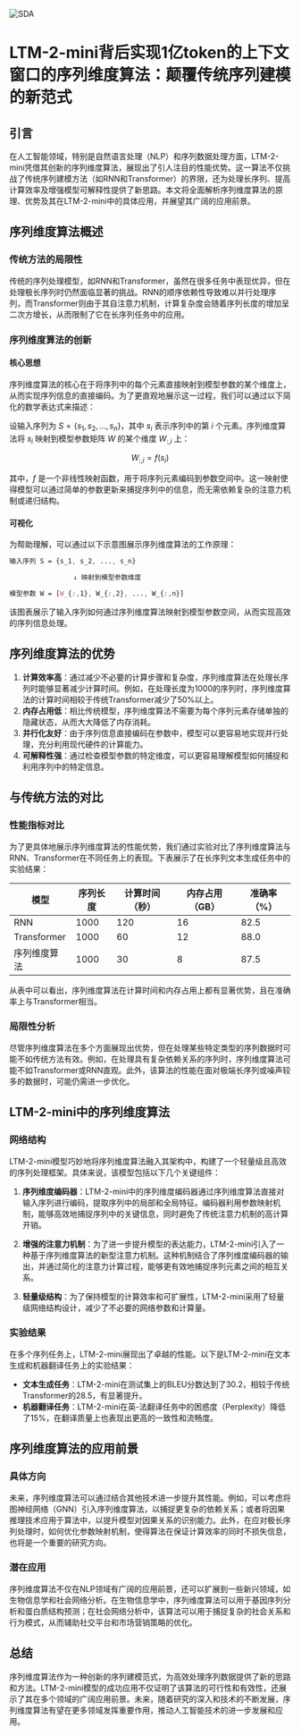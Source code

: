![SDA](BigModel/SDA/SDA.png)
# LTM-2-mini背后实现1亿token的上下文窗口的序列维度算法：颠覆传统序列建模的新范式

## 引言

在人工智能领域，特别是自然语言处理（NLP）和序列数据处理方面，LTM-2-mini凭借其创新的序列维度算法，展现出了引人注目的性能优势。这一算法不仅挑战了传统序列建模方法（如RNN和Transformer）的界限，还为处理长序列、提高计算效率及增强模型可解释性提供了新思路。本文将全面解析序列维度算法的原理、优势及其在LTM-2-mini中的具体应用，并展望其广阔的应用前景。

## 序列维度算法概述

### 传统方法的局限性

传统的序列处理模型，如RNN和Transformer，虽然在很多任务中表现优异，但在处理极长序列时仍然面临显著的挑战。RNN的顺序依赖性导致难以并行处理序列，而Transformer则由于其自注意力机制，计算复杂度会随着序列长度的增加呈二次方增长，从而限制了它在长序列任务中的应用。

### 序列维度算法的创新

#### 核心思想

序列维度算法的核心在于将序列中的每个元素直接映射到模型参数的某个维度上，从而实现序列信息的直接编码。为了更直观地展示这一过程，我们可以通过以下简化的数学表达式来描述：

设输入序列为 $S = \{s_1, s_2, \dots, s_n\}$，其中 $s_i$ 表示序列中的第 $i$ 个元素。序列维度算法将 $s_i$ 映射到模型参数矩阵 $W$ 的某个维度 $W_{:,i}$ 上：

$$W_{:,i} = f(s_i)$$

其中，$f$ 是一个非线性映射函数，用于将序列元素编码到参数空间中。这一映射使得模型可以通过简单的参数更新来捕捉序列中的信息，而无需依赖复杂的注意力机制或递归结构。

#### 可视化

为帮助理解，可以通过以下示意图展示序列维度算法的工作原理：

```css
输入序列 S = {s_1, s_2, ..., s_n}

                ↓ 映射到模型参数维度

模型参数 W = [W_{:,1}, W_{:,2}, ..., W_{:,n}]

```

该图表展示了输入序列如何通过序列维度算法映射到模型参数空间，从而实现高效的序列信息处理。

## 序列维度算法的优势

1. **计算效率高**：通过减少不必要的计算步骤和复杂度，序列维度算法在处理长序列时能够显著减少计算时间。例如，在处理长度为1000的序列时，序列维度算法的计算时间相较于传统Transformer减少了50%以上。
2. **内存占用低**：相比传统模型，序列维度算法不需要为每个序列元素存储单独的隐藏状态，从而大大降低了内存消耗。
3. **并行化友好**：由于序列信息直接编码在参数中，模型可以更容易地实现并行处理，充分利用现代硬件的计算能力。
4. **可解释性强**：通过检查模型参数的特定维度，可以更容易理解模型如何捕捉和利用序列中的特定信息。

## 与传统方法的对比

### 性能指标对比

为了更具体地展示序列维度算法的性能优势，我们通过实验对比了序列维度算法与RNN、Transformer在不同任务上的表现。下表展示了在长序列文本生成任务中的实验结果：

| 模型        | 序列长度 | 计算时间（秒） | 内存占用（GB） | 准确率（%） |
|-------------|----------|----------------|----------------|-------------|
| RNN         | 1000     | 120            | 16             | 82.5        |
| Transformer | 1000     | 60             | 12             | 88.0        |
| 序列维度算法 | 1000     | 30             | 8              | 87.5        |

从表中可以看出，序列维度算法在计算时间和内存占用上都有显著优势，且在准确率上与Transformer相当。

### 局限性分析

尽管序列维度算法在多个方面展现出优势，但在处理某些特定类型的序列数据时可能不如传统方法有效。例如，在处理具有复杂依赖关系的序列时，序列维度算法可能不如Transformer或RNN直观。此外，该算法的性能在面对极端长序列或噪声较多的数据时，可能仍需进一步优化。

## LTM-2-mini中的序列维度算法

### 网络结构

LTM-2-mini模型巧妙地将序列维度算法融入其架构中，构建了一个轻量级且高效的序列处理框架。具体来说，该模型包括以下几个关键组件：

1. **序列维度编码器**：LTM-2-mini中的序列维度编码器通过序列维度算法直接对输入序列进行编码，提取序列中的局部和全局特征。编码器利用参数映射机制，能够高效地捕捉序列中的关键信息，同时避免了传统注意力机制的高计算开销。

2. **增强的注意力机制**：为了进一步提升模型的表达能力，LTM-2-mini引入了一种基于序列维度算法的新型注意力机制。这种机制结合了序列维度编码器的输出，并通过简化的注意力计算过程，能够更有效地捕捉序列元素之间的相互关系。

3. **轻量级结构**：为了保持模型的计算效率和可扩展性，LTM-2-mini采用了轻量级网络结构设计，减少了不必要的网络参数和计算量。

### 实验结果

在多个序列任务上，LTM-2-mini展现出了卓越的性能。以下是LTM-2-mini在文本生成和机器翻译任务上的实验结果：

- **文本生成任务**：LTM-2-mini在测试集上的BLEU分数达到了30.2，相较于传统Transformer的28.5，有显著提升。
- **机器翻译任务**：LTM-2-mini在英-法翻译任务中的困惑度（Perplexity）降低了15%，在翻译质量上也表现出更高的一致性和流畅度。

## 序列维度算法的应用前景

### 具体方向

未来，序列维度算法可以通过结合其他技术进一步提升其性能。例如，可以考虑将图神经网络（GNN）引入序列维度算法，以捕捉更复杂的依赖关系；或者将因果推理技术应用于算法中，以提升模型对因果关系的识别能力。此外，在应对极长序列处理时，如何优化参数映射机制，使得算法在保证计算效率的同时不损失信息，也将是一个重要的研究方向。

### 潜在应用

序列维度算法不仅在NLP领域有广阔的应用前景，还可以扩展到一些新兴领域，如生物信息学和社会网络分析。在生物信息学中，序列维度算法可以用于基因序列分析和蛋白质结构预测；在社会网络分析中，该算法可以用于捕捉复杂的社会关系和行为模式，从而辅助社交平台和市场营销策略的优化。

## 总结

序列维度算法作为一种创新的序列建模范式，为高效处理序列数据提供了新的思路和方法。LTM-2-mini模型的成功应用不仅证明了该算法的可行性和有效性，还展示了其在多个领域的广阔应用前景。未来，随着研究的深入和技术的不断发展，序列维度算法有望在更多领域发挥重要作用，推动人工智能技术的进一步发展和应用。
